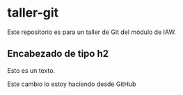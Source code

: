# taller-git

Este repositorio es para un taller de Git del módulo de IAW.

## Encabezado de tipo h2

Esto es un texto.

Este cambio lo estoy haciendo desde GitHub
